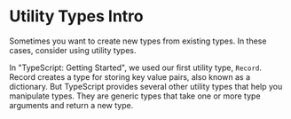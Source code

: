 # Utility Types Intro

Sometimes you want to create new types from existing types. In these cases, consider using utility types.

In "TypeScript: Getting Started", we used our first utility type, `Record`. Record creates a type for storing key value pairs, also known as a dictionary. But TypeScript provides several other utility types that help you manipulate types. They are generic types that take one or more type arguments and return a new type.
